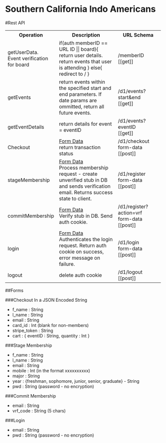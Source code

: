 Southern California Indo Americans
====

#Rest API

<table>
  <tr>
    <th width="30%">Operation</th>
    <th width="40%">Description</th>
    <th width="30%">URL Schema</th>
  </tr>
  <tr>
    <td>
      getUserData.<br/>
      Event verification for board
    </td>
    <td>
      if(auth memberID == URL ID || board){
        return user details.
        return events that user is attending
      }
      else{
        redirect to /
      }
    </td>
    <td>
      /memberID <br/>
      [[get]]
    </td>
  </tr>
  <tr>
    <td>
      getEvents
    </td>
    <td>
      return events within the specified start and end parameters. If date params are ommitted, return all future events.
    </td>
    <td>
      /d1/events?start&end<br/>
      [[get]]
    </td>
  </tr>
  <tr>
    <td>
      getEventDetails
    </td>
    <td>
      return details for event = eventID
    </td>
    <td>
      /d1/events?eventID<br/>
      [[get]]
    </td>
  </tr>
  <tr>
    <td>
      Checkout
    </td>
    <td>
      <a href="#checkout">Form Data</a><br/>
      return transaction status
    </td>
    <td>
      /d1/checkout<br/>
      form-data [[post]]
    </td>
  </tr>
  <tr>
    <td>
      stageMembership
    </td>
    <td>
      <a href="#stage-membership">Form Data</a><br/>
      Process membership request - create unverified stub in DB and sends verification email.
      Returns success state to client.
    </td>
    <td>
      /d1/register <br/>
      form-data [[post]]
    </td>
  </tr>
  <tr>
    <td>
      commitMembership
    </td>
    <td>
      <a href="#commit-membership">Form Data</a><br/>
      Verify stub in DB. Send auth cookie.
    </td>
    <td>
      /d1/register?action=vrf<br/>
      form-data [[post]]
    </td>
  </tr>
  <tr>
    <td>
      login
    </td>
    <td>
      <a href="#login">Form Data</a><br/>
      Authenticates the login request.
      Return auth cookie on success, error message on failure.
    </td>
    <td>
      /d1/login <br/>
      form-data [[post]]
    </td>
  </tr>
  <tr>
    <td>
      logout
    </td>
    <td>
      delete auth cookie
    </td>
    <td>
      /d1/logout <br/>
      [[post]]
    </td>
  </tr>
</table>

##Forms

###Checkout
In a JSON Encoded String
* f_name : String
* l_name : String
* email : String
* card_id : Int (blank for non-members)
* stripe_token : String
* cart : { eventID : String, quantity : Int }


###Stage Membership
* f_name : String
* l_name : String
* email : String
* mobile : Int (in the format xxxxxxxxxx)
* major : String
* year : {freshman, sophomore, junior, senior, graduate} - String
* pwd : String (password - no encryption)


###Commit Membership
* email : String
* vrf_code : String (5 chars)


###Login
* email : String
* pwd : String (password - no encryption)
